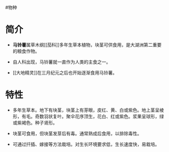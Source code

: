 #物种
# 简介
- **马铃薯**属草木纲[[茄科]]多年生草本植物，块茎可供食用，是大湖洲第二重要的粮食作物。

- 自人科出现，马铃薯就一直作为人类的主食之一。

- [[大地精灵]]在三月纪元之后也开始逐渐食用马铃薯。

# 特性
- 多年生草本。地下有块茎，块茎上有芽眼，皮红、黄、白或紫色。地上茎呈棱形，有毛。奇数羽状复叶。聚伞花序顶生，花白、红或紫色。浆果呈球形，绿或紫褐色。种子肾形。

- 块茎可食用，但块茎发芽后有毒。通常熟成后食用，以排除毒性。

- 可通过扦插、嫁接等方法栽培。对生长环境要求低，生长速度快，易栽培。

